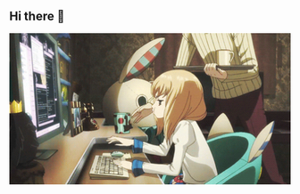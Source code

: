 ## Hi there 👋

<img src="https://github.com/paksi-13ro/paksi-13ro/blob/main/250967618-de30015f-dc5f-4ecf-a49b-ccd2b89776e4.gif" alt="The unlimited" width=600>
